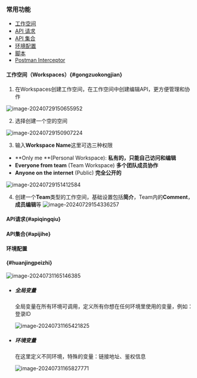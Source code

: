 ### 常用功能

- [工作空间](#gongzuokongjian)
- [API 请求](#apiqingqiu)
- [API 集合](#apijihe)
- [环境配置](#huanjingpeizhi)
- [脚本](#jiaoben)
- [Postman Interceptor](#chajian)


#### 工作空间（Workspaces）{#gongzuokongjian}



1. 在Workspaces创建工作空间，在工作空间中创建编辑API，更方便管理和协作

![image-20240729150655952](https://s2.loli.net/2024/07/29/m4zntibfOZU2uFP.png)

2. 选择创建一个空的空间

![image-20240729150907224](https://s2.loli.net/2024/07/29/QaZkWRPoY371eXz.png)

3. 输入**Workspace Name**这里可选三种权限

- **Only me **(Personal Workspace): **私有的，只能自己访问和编辑**
- **Everyone from team** (Team Workspace) **多个团队成员协作**
- **Anyone on the internet** (Public) **完全公开的**

![image-20240729151412584](https://s2.loli.net/2024/07/29/I4SZPMsvydlB51x.png)

4. 创建一个**Team**类型的工作空间，基础设置包括**简介**，Team内的**Comment**，**成员编辑**等
   ![image-20240729154336257](https://s2.loli.net/2024/07/29/QY6e1kwusmXVdpD.png)

#### API请求{#apiqingqiu}

#### API集合{#apijihe}

#### 环境配置

#### {#huanjingpeizhi}

![image-20240731165146385](C:\Users\Kinson\AppData\Roaming\Typora\typora-user-images\image-20240731165146385.png)

- ##### 全局变量

  全局变量在所有环境可调用，定义所有你想在任何环境里使用的变量，例如：登录ID

  ![image-20240731165421825](C:\Users\Kinson\AppData\Roaming\Typora\typora-user-images\image-20240731165421825.png)

- ##### 环境变量

  在这里定义不同环境，特殊的变量：链接地址、鉴权信息

  ![image-20240731165827771](C:\Users\Kinson\AppData\Roaming\Typora\typora-user-images\image-20240731165827771.png)
